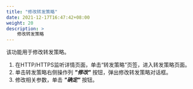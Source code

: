 ```yaml
---
title: "修改转发策略"
date: 2021-12-17T16:47:42+08:00
weight: 20
description: >
    修改转发策略
---
```



该功能用于修改转发策略。

1. 在HTTP/HTTPS监听详情页面，单击“转发策略”页签，进入转发策略页面。 
2. 单击转发策略右侧操作列 **_"修改"_** 按钮，弹出修改转发策略对话框。
3. 修改相关参数，单击 **_"确定"_** 按钮。
